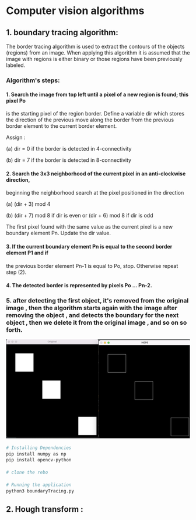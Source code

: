 # Computer vision algorithms
## 1. boundary tracing algorithm:



The border tracing algorithm is used to extract the contours of the objects (regions) from an image. When applying this algorithm it is assumed that the image with regions is either binary or those regions have been previously labeled.


### Algorithm's steps:
#### 1. Search the image from top left until a pixel of a new region is found; this pixel Po
is the starting pixel of the region border.
Define a variable dir which stores the direction of the previous move along the border from the previous border element to the current border element.

Assign :

(a) dir = 0 if the border is detected in 4-connectivity

(b) dir = 7 if the border is detected in 8-connectivity 

#### 2. Search the 3x3 neighborhood of the current pixel in an anti-clockwise direction,
beginning the neighborhood search at the pixel positioned in the direction 

(a) (dir + 3) mod 4 

(b) (dir + 7) mod 8 if dir is even  or (dir + 6) mod 8 if dir is odd 

The first pixel found with the same value as the current pixel is a new boundary
element Pn.
Update the dir value.

#### 3. If the current boundary element Pn is equal to the second border element P1 and if
the previous border element Pn-1 is equal to Po, stop. Otherwise repeat step (2). 

#### 4. The detected border is represented by pixels Po ... Pn-2.

### 5. after detecting the first object, it's removed from the original image , then the algorithm starts again with the image after removing the object , and detects the boundary for the next object , then we delete it from the original image , and so on so forth.

![](images&screenshots/SC1.png)


```bash
# Installing Dependencies
pip install numpy as np
pip install opencv-python

# clone the rebo

# Running the application 
python3 boundaryTracing.py
```

## 2. Hough transform :


